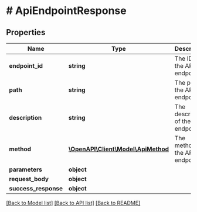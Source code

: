# # ApiEndpointResponse

## Properties

Name | Type | Description | Notes
------------ | ------------- | ------------- | -------------
**endpoint_id** | **string** | The ID of the API endpoint. |
**path** | **string** | The path of the API endpoint. |
**description** | **string** | The description of the API endpoint. |
**method** | [**\OpenAPI\Client\Model\ApiMethod**](ApiMethod.md) | The method of the API endpoint. |
**parameters** | **object** |  | [optional]
**request_body** | **object** |  | [optional]
**success_response** | **object** |  | [optional]

[[Back to Model list]](../../README.md#models) [[Back to API list]](../../README.md#endpoints) [[Back to README]](../../README.md)

